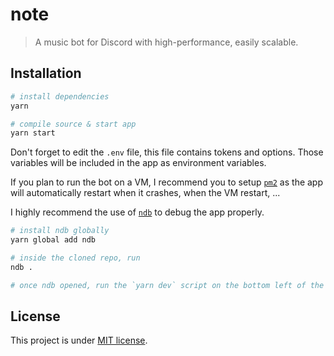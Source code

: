 # note

> A music bot for Discord with high-performance, easily scalable.

## Installation

```bash
# install dependencies
yarn

# compile source & start app
yarn start
```

Don't forget to edit the `.env` file, this file contains tokens and options. Those variables will be included in the app as environment variables.

If you plan to run the bot on a VM, I recommend you to setup [`pm2`](http://pm2.keymetrics.io/) as the app will automatically restart when it crashes, when the VM restart, ...

I highly recommend the use of [`ndb`](https://github.com/GoogleChromeLabs/ndb) to debug the app properly.

```bash
# install ndb globally
yarn global add ndb

# inside the cloned repo, run
ndb .

# once ndb opened, run the `yarn dev` script on the bottom left of the ndb window
```

## License

This project is under [MIT license](https://github.com/TotomInc/discord-streamer/blob/master/LICENSE).
